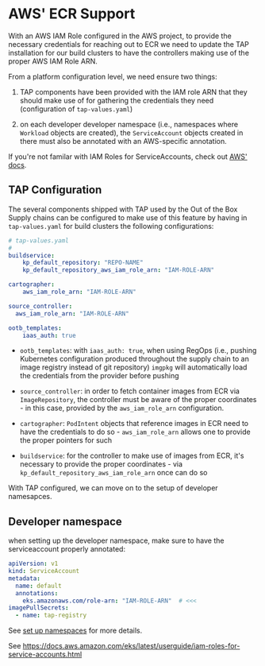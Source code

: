 # AWS' ECR Support

With an AWS IAM Role configured in the AWS project, to provide the necessary
credentials for reaching out to ECR we need to update the TAP installation for
our build clusters to have the controllers making use of the proper AWS IAM
Role ARN.

From a platform configuration level, we need ensure two things:

1. TAP components have been provided with the IAM role ARN that they should
   make use of for gathering the credentials they need (configuration of
  `tap-values.yaml`)

2. on each developer developer namespace (i.e., namespaces where `Workload`
   objects are created), the `ServiceAccount` objects created in there must
   also be annotated with an AWS-specific annotation.

If you're not familar with IAM Roles for ServiceAccounts, check out [AWS'
docs](https://docs.aws.amazon.com/eks/latest/userguide/iam-roles-for-service-accounts.html).


## TAP Configuration

The several components shipped with TAP used by the Out of the Box Supply
chains can be configured to make use of this feature by having in
`tap-values.yaml` for build clusters the following configurations:


```yaml
# tap-values.yaml
#
buildservice:
	kp_default_repository: "REPO-NAME"
	kp_default_repository_aws_iam_role_arn: "IAM-ROLE-ARN"

cartographer:
	aws_iam_role_arn: "IAM-ROLE-ARN"

source_controller:
  aws_iam_role_arn: "IAM-ROLE-ARN"

ootb_templates:
	iaas_auth: true
```

- `ootb_templates`: with `iaas_auth: true`, when using RegOps (i.e., pushing
  Kubernetes configuration produced throughout the supply chain to an image
  registry instead of git repository) `imgpkg` will automatically load the
  credentials from the provider before pushing

- `source_controller`: in order to fetch container images from ECR via
  `ImageRepository`, the controller must be aware of the proper coordinates -
  in this case, provided by the `aws_iam_role_arn` configuration.

- `cartographer`: `PodIntent` objects that reference images in ECR need to have
  the credentials to do so - `aws_iam_role_arn` allows one to provide the
  proper pointers for such

- `buildservice`: for the controller to make use of images from ECR, it's
  necessary to provide the proper coordinates - via
  `kp_default_repository_aws_iam_role_arn` once can do so

With TAP configured, we can move on to the setup of developer namesapces.

## Developer namespace

when setting up the developer namespace, make sure to have the serviceaccount
properly annotated:

```yaml
apiVersion: v1
kind: ServiceAccount
metadata:
  name: default
  annotations:
    eks.amazonaws.com/role-arn: "IAM-ROLE-ARN"  # <<<
imagePullSecrets:
  - name: tap-registry
```

See [set up namespaces](../set-up-nmaespaces.md) for more details.

See https://docs.aws.amazon.com/eks/latest/userguide/iam-roles-for-service-accounts.html
